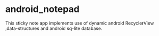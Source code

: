 # android_notepad
This sticky note app  implements use of dynamic android RecyclerView ,data-structures and android sq-lite database.
